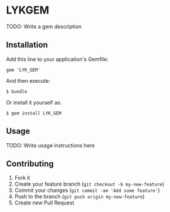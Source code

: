 # LYKGEM

TODO: Write a gem description

## Installation

Add this line to your application's Gemfile:

    gem 'LYK_GEM'

And then execute:

    $ bundle

Or install it yourself as:

    $ gem install LYK_GEM

## Usage

TODO: Write usage instructions here

## Contributing

1. Fork it
2. Create your feature branch (`git checkout -b my-new-feature`)
3. Commit your changes (`git commit -am 'Add some feature'`)
4. Push to the branch (`git push origin my-new-feature`)
5. Create new Pull Request
